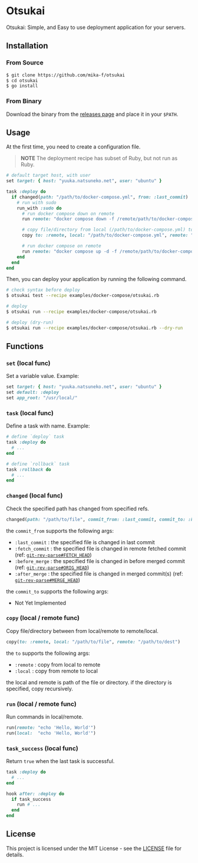 # Otsukai

Otsukai: Simple, and Easy to use deployment application for your servers.

## Installation

### From Source

```bash
$ git clone https://github.com/mika-f/otsukai
$ cd otsukai
$ go install
```

### From Binary

Download the binary from the [releases page](https://github.com/mika-f/otsukai/releases) and place it in your `$PATH`.

## Usage

At the first time, you need to create a configuration file.

> **NOTE**
> The deployment recipe has subset of Ruby, but not run as Ruby.

```ruby
# default target host, with user
set target: { host: "yuuka.natsuneko.net", user: "ubuntu" }

task :deploy do
  if changed(path: "/path/to/docker-compose.yml", from: :last_commit)
    # run with sudo
    run_with :sudo do
      # run docker compose down on remote
      run remote: "docker compose down -f /remote/path/to/docker-compose.yml"

      # copy file/directory from local (/path/to/docker-compose.yml) to remote (/home/ubuntu/docker-compose.yml)
      copy to: :remote, local: "/path/to/docker-compose.yml", remote: "/home/ubuntu/docker-compose.yml"

      # run docker compose on remote
      run remote: "docker compose up -d -f /remote/path/to/docker-compose.yml"
    end
  end
end
```

Then, you can deploy your application by running the following command.

```bash
# check syntax before deploy
$ otsukai test --recipe examples/docker-compose/otsukai.rb

# deploy
$ otsukai run --recipe examples/docker-compose/otsukai.rb

# deploy (dry-run)
$ otsukai run --recipe examples/docker-compose/otsukai.rb --dry-run
```

## Functions

### `set` (local func)

Set a variable value. Example:

```ruby
set target: { host: "yuuka.natsuneko.net", user: "ubuntu" }
set default: :deploy
set app_root: "/usr/local/"
```

### `task` (local func)

Define a task with name. Example:

```ruby
# define `deploy` task
task :deploy do
  # ...
end

# define `rollback` task
task :rollback do
  # ...
end
```

### `changed` (local func)

Check the specified path has changed from specified refs.

```ruby
changed(path: "/path/to/file", commit_from: :last_commit, commit_to: :head) # returns bool
```

the `commit_from` supports the following args:

- `:last_commit` : the specified file is changed in last commit
- `:fetch_commit` : the specified file is changed in remote fetched commit (ref: [`git-rev-parse#FETCH_HEAD`](https://git-scm.com/docs/git-rev-parse#Documentation/git-rev-parse.txt-codeFETCHHEADcode))
- `:before_merge` : the specified file is changed in before merged commit (ref: [`git-rev-parse#ORIG_HEAD`](https://git-scm.com/docs/git-rev-parse#Documentation/git-rev-parse.txt-codeORIGHEADcode))
- `:after_merge` : the specified file is changed in merged commit(s) (ref: [`git-rev-parse#MERGE_HEAD`](https://git-scm.com/docs/git-rev-parse#Documentation/git-rev-parse.txt-codeMERGEHEADcode))

the `commit_to` supports the following args:

- Not Yet Implemented

### `copy` (local / remote func)

Copy file/directory between from local/remote to remote/local.

```ruby
copy(to: :remote, local: "/path/to/file", remote: "/path/to/dest")
```

the `to` supports the following args:

- `:remote` : copy from local to remote
- `:local` : copy from remote to local

the local and remote is path of the file or directory.
if the directory is specified, copy recursively.

### `run` (local / remote func)

Run commands in local/remote.

```ruby
run(remote: "echo 'Hello, World'")
run(local:  "echo 'Hello, World'")
```

### `task_success` (local func)

Return `true` when the last task is successful.

```ruby
task :deploy do
  # ...
end

hook after: :deploy do
  if task_success
    run # ...
  end
end
```

## License

This project is licensed under the MIT License - see the [LICENSE](LICENSE) file for details.
